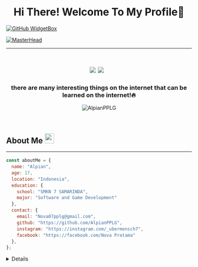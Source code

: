 <h1 align="center">Hi There! Welcome To My Profile👋</h1>

[![GitHub WidgetBox](https://github-widgetbox.vercel.app/api/profile?username=AlpianPPLG&data=followers,repositories,stars,commits)](https://github.com/Jurredr/github-widgetbox)

[![MasterHead](https://firebasestorage.googleapis.com/v0/b/flexi-coding.appspot.com/o/dempgi7-520f8d5f-63d4-4453-8822-dbc149ae27f8.gif?alt=media&token=91c0c7b2-93c3-4029-b011-1a8703c5730d)](https://alpianpplg.io)

<hr/>

<h1 align="center">
    <img src="https://readme-typing-svg.herokuapp.com/?font=Righteous&size=35&center=true&vCenter=true&width=500&height=70&duration=4000&lines=Hi+There!+👋;+I'm+Alpian!🔥;" />
    <img src="https://media.giphy.com/media/hvRJCLFzcasrR4ia7z/giphy.gif" width="28" style="display: inline-block;">
</h1>
<h3 align="center">there are many interesting things on the internet that can be learned on the internet!🔥</h3>
<p align="center"> <img src="https://komarev.com/ghpvc/?username=AlpianPPLG&label=Profile%20views&color=0e75b6&style=flat" alt="AlpianPPLG" /> </p>

<br/>

## About Me <img src="https://media.giphy.com/media/pDh3IDoUswmZrqdRip/giphy.gif" height="27px" width="25px">

---
```javascript
const aboutMe = {
  name: "Alpian",
  age: 17,
  location: "Indonesia",
  education: {
    school: "SMKN 7 SAMARINDA",
    major: "Software and Game Development"
  },
  contact: {
    email: "Nova07pplg@gmail.com",
    github: "https://github.com/AlpianPPLG",
    instagram: "https://instagram.com/_ubermensch7",
    facebook: "https://facebook.com/Nova Pratama"
  },
};
```

<details>
<br>
<p>Hello My Name Is Alpian, I Am 17 Years Old, I Live In Indonesia, Now Iam Studied At SMKN 7 SAMARINDA, And My Major Is Software And Game Development</p>
 
 </div>

<br>

 <div align="left">
     <details>
         <summary>Skills</summary>
         <br>
         • Problem Solving
         • Critical Thingking
         • Photography
         • Coding
         • Creating Poetry
     </details>
 </div>
 
 <br>

 <div align="left">
     <details>
         <summary>Hobbies</summary>
        <br>
         • 💻 Coding
         • 📘 Reading Book
         • 📸 Photography
         • 📽️ Watching Movie
         • 📷 Videography(Basic)
         • ♟️ Chess Player
         • 📈 Trading
         • 🖼️ Editing/Color Grade(Photo)
         • ⚙️ Explore the operating system
         • 🌎 Learn Language(English,German,France,Spanish,Italy) 
     </details>
 </div>

<br>
<br>
<p align="center"> 
    <img src="https://media.giphy.com/media/JIX9t2j0ZTN9S/giphy.gif" width="100" style="margin-right: 15px;" /> 
    <img src="https://i.giphy.com/media/v1.Y2lkPTc5MGI3NjExc3h1emN3ejlyaXhqbHUzNDJ1MWNnbXRobmgwOGRocjI3eTEzd3M2OSZlcD12MV9pbnRlcm5hbF9naWZfYnlfaWQmY3Q9Zw/13GIgrGdslD9oQ/giphy.gif" width="150" height="100" style="margin-right: 15px;" /> 
    <img src="https://i.giphy.com/media/v1.Y2lkPTc5MGI3NjExdHZtcWhxZG54OWpmcGR1djdwMHJ1eGxsZ2d4eHUwM3AybW03eWR3ZyZlcD12MV9pbnRlcm5hbF9naWZfYnlfaWQmY3Q9Zw/3o6ZsX2OZJ8G3Tec6Y/giphy.gif" width="150" height="100" />
<img alt="programming is rock n roll" src="./img/get-wild.gif" width="150" height="100" />
</p>

<br>

<p align="center"> 
<a href="https://github.com/AlpianPPLG" target="_blank"><img align="center" src="https://img.shields.io/badge/GitHub-100000?style=for-the-badge&logo=github&logoColor=white" target="_blank"></a>
<a href="https://instagram.com/_ubermensch7" target="_blank"><img align="center" src="https://img.shields.io/badge/Instagram-E4405F?style=for-the-badge&logo=instagram&logoColor=white" target="_blank"></a>
<a href="https://facebook.com/Nova Pratama" target="_blank"><img align="center" src="https://img.shields.io/badge/Facebook-fcebef?style=for-the-badge&logo=facebook&logoColor=blue" target="_blank"></a>
<a href="https://gmail.com/Nova07pplg@gmail.com" target="_blank"><img align="center" src="https://img.shields.io/badge/Gmail-fcebef?style=for-the-badge&logo=gmail&logoColor=red" target="_blank"></a>
</p>

<hr />
    
<h3 align="center">🌐Connect with me:</h3>
<p align="center">
<a href="https://instagram.com/_ubermensch7" target="blank"><img align="center" src="https://raw.githubusercontent.com/rahuldkjain/github-profile-readme-generator/master/src/images/icons/Social/instagram.svg" alt="_ubermensch7" height="30" width="40" /></a>
<a href="https://github.com/AlpianPPLG" target="blank"><img align="center" src="https://raw.githubusercontent.com/rahuldkjain/github-profile-readme-generator/master/src/images/icons/Social/github.svg" alt="AlpianPPLG" height="30" width="40" /></a>
<a href="https://facebook.com/Nova Pratama" target="blank"><img align="center" src="https://raw.githubusercontent.com/rahuldkjain/github-profile-readme-generator/master/src/images/icons/Social/facebook.svg" alt="Nova Pratama" height="30" width="40" /></a>
</p>

<br>

<h3 align="center">🛠Technologies and Tools🛠:</h3>
<p align="center"> <br/>  <img src="https://skillicons.dev/icons?i=vscode,sublime,linux,debian,ubuntu,github,java,kotlin,python,postman,vite,arduino,vue,typescript,go" />
    <img src= "https://skillicons.dev/icons?i=docker" />
    <img src="https://skillicons.dev/icons?i=html,css,javascript,php,react,mysql,nodejs,express,laravel,tailwindcss,bootstrap,nextjs,firebase,dart,windows"/>
    <img src= "https://skillicons.dev/icons?i=c" />
    <a href="https://www.w3schools.com/cpp/"target="_blank"rel="noreferrer">
    <img src="https://raw.githubusercontent.com/devicons/devicon/master/icons/cplusplus/cplusplus-original.svg" alt="cplusplus" width="45" height="45"/>
    <img src="https://raw.githubusercontent.com/teamedwardforever/Readme-Generator/71f25dd8b98329b168142a6b782a107b75eab178/svg/Skills/Database/oracle-original.svg" alt="Oracle"            width="45" height="45"/>
  </a> <br> </p>

<hr/>

<h2 align="center"> Github Stats🚀 </h2>
<br>

<img align="left" height="180em" src="https://github-readme-stats.vercel.app/api/top-langs/?username=AlpianPPLG&layout=compact&theme=dark" alt="AlpianPPLG" />

<p>&nbsp;<img align="center" height="180em" src="https://github-readme-stats.vercel.app/api?username=AlpianPPLG&show_icons=true&locale=en&theme=dark" alt="AlpianPPLG" /> </p>

<p><img align="center" height="180em" src="https://github-readme-streak-stats.herokuapp.com/?user=AlpianPPLG&theme=dark" alt="AlpianPPLG" /> </p>

 <a href="https://github.com/ashutosh00710/github-readme-activity-graph">
    <img src="https://github-readme-activity-graph.vercel.app/graph?username=AlpianPPLG&theme=xcode&hide_border=true" alt="Activity graph">
</a>

<hr/>

## 💡 My Contributions

[![GitHub Gist](https://img.shields.io/badge/-Gist-181717?style=flat-square&logo=github&logoColor=white)](https://gist.github.com/AlpianPPLG)

[![LinkedIn](https://img.shields.io/badge/-LinkedIn-0077B5?style=flat-square&logo=linkedin&logoColor=white)](https://www.linkedin.com/in/alpian-alpian-7a16522bb/)

[![Medium](https://img.shields.io/badge/-Medium-000000?style=flat-square&logo=medium&logoColor=white)](https://medium.com/@nova07pplg)

[![Stack Overflow](https://img.shields.io/badge/-StackOverflow-F58025?style=flat-square&logo=stack-overflow&logoColor=white)](https://stackoverflow.com/users/28531169/alpian)

<hr />

### ✍️ Random Quote
![](https://quotes-github-readme.vercel.app/api?type=horizontal&theme=radical)

<hr />

<h2 align="center">🎧 Spotify Playing</h2>

<p align="center">
  <a href="https://open.spotify.com/user/31xvq4cuzcdypgeq3euh73kdawb4" target="_blank"><img src="https://now-playing-on-spotify.vercel.app/api/spotify" alt="Spotify Now Playing" width="350"/></a>
</p>

<hr />

## 🏅 GitHub Trophy
[![trophy](https://github-profile-trophy.vercel.app/?username=AlpianPPLG&theme=onedark)](https://github.com/ryo-ma/github-profile-trophy)

<hr />

### My Recent Activity:
[![GitHub Activity](https://img.shields.io/badge/Recent%20Activity-Click%20Here!-brightgreen)](https://github.com/AlpianPPLG?tab=repositories)

<hr />

<p align="left">
    <a href="">
      <img src="https://render.gitanimals.org/lines/alpianpplg?pet-id=657051833278790750" width="600" height="120" />
    </a>
</p>

<hr />

<hr />

<p align="center">
<img src="https://readme-typing-svg.herokuapp.com/?font=Righteous&size=35&center=true&vCenter=true&width=500&height=70&duration=4000&lines=Thanks+for-;+your+visit!👋;" />
</p>

<hr />

<br>

<img src="https://user-images.githubusercontent.com/73097560/115834477-dbab4500-a447-11eb-908a-139a6edaec5c.gif">
